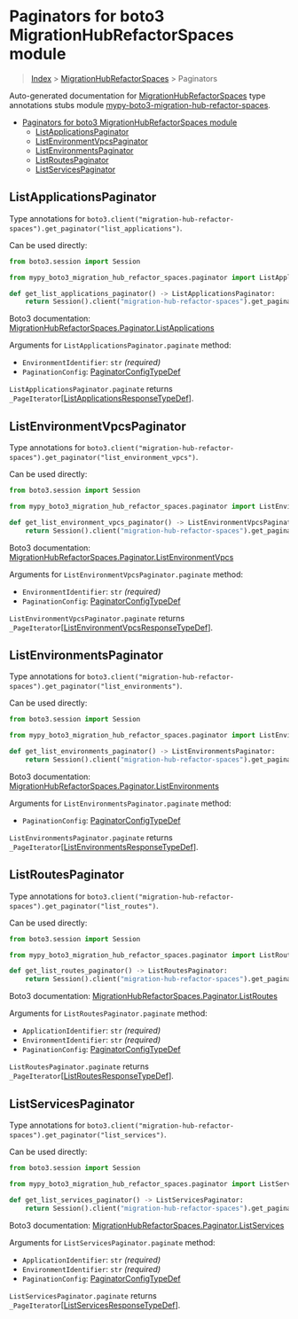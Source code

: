 <a id="paginators-for-boto3-migrationhubrefactorspaces-module"></a>

# Paginators for boto3 MigrationHubRefactorSpaces module

> [Index](..) > [MigrationHubRefactorSpaces](.) > Paginators

Auto-generated documentation for
[MigrationHubRefactorSpaces](https://boto3.amazonaws.com/v1/documentation/api/latest/reference/services/migration-hub-refactor-spaces.html#MigrationHubRefactorSpaces)
type annotations stubs module
[mypy-boto3-migration-hub-refactor-spaces](https://pypi.org/project/mypy-boto3-migration-hub-refactor-spaces/).

- [Paginators for boto3 MigrationHubRefactorSpaces module](#paginators-for-boto3-migrationhubrefactorspaces-module)
  - [ListApplicationsPaginator](#listapplicationspaginator)
  - [ListEnvironmentVpcsPaginator](#listenvironmentvpcspaginator)
  - [ListEnvironmentsPaginator](#listenvironmentspaginator)
  - [ListRoutesPaginator](#listroutespaginator)
  - [ListServicesPaginator](#listservicespaginator)

<a id="listapplicationspaginator"></a>

## ListApplicationsPaginator

Type annotations for
`boto3.client("migration-hub-refactor-spaces").get_paginator("list_applications")`.

Can be used directly:

```python
from boto3.session import Session

from mypy_boto3_migration_hub_refactor_spaces.paginator import ListApplicationsPaginator

def get_list_applications_paginator() -> ListApplicationsPaginator:
    return Session().client("migration-hub-refactor-spaces").get_paginator("list_applications")
```

Boto3 documentation:
[MigrationHubRefactorSpaces.Paginator.ListApplications](https://boto3.amazonaws.com/v1/documentation/api/latest/reference/services/migration-hub-refactor-spaces.html#MigrationHubRefactorSpaces.Paginator.ListApplications)

Arguments for `ListApplicationsPaginator.paginate` method:

- `EnvironmentIdentifier`: `str` *(required)*
- `PaginationConfig`:
  [PaginatorConfigTypeDef](./type_defs.md#paginatorconfigtypedef)

`ListApplicationsPaginator.paginate` returns
`_PageIterator`\[[ListApplicationsResponseTypeDef](./type_defs.md#listapplicationsresponsetypedef)\].

<a id="listenvironmentvpcspaginator"></a>

## ListEnvironmentVpcsPaginator

Type annotations for
`boto3.client("migration-hub-refactor-spaces").get_paginator("list_environment_vpcs")`.

Can be used directly:

```python
from boto3.session import Session

from mypy_boto3_migration_hub_refactor_spaces.paginator import ListEnvironmentVpcsPaginator

def get_list_environment_vpcs_paginator() -> ListEnvironmentVpcsPaginator:
    return Session().client("migration-hub-refactor-spaces").get_paginator("list_environment_vpcs")
```

Boto3 documentation:
[MigrationHubRefactorSpaces.Paginator.ListEnvironmentVpcs](https://boto3.amazonaws.com/v1/documentation/api/latest/reference/services/migration-hub-refactor-spaces.html#MigrationHubRefactorSpaces.Paginator.ListEnvironmentVpcs)

Arguments for `ListEnvironmentVpcsPaginator.paginate` method:

- `EnvironmentIdentifier`: `str` *(required)*
- `PaginationConfig`:
  [PaginatorConfigTypeDef](./type_defs.md#paginatorconfigtypedef)

`ListEnvironmentVpcsPaginator.paginate` returns
`_PageIterator`\[[ListEnvironmentVpcsResponseTypeDef](./type_defs.md#listenvironmentvpcsresponsetypedef)\].

<a id="listenvironmentspaginator"></a>

## ListEnvironmentsPaginator

Type annotations for
`boto3.client("migration-hub-refactor-spaces").get_paginator("list_environments")`.

Can be used directly:

```python
from boto3.session import Session

from mypy_boto3_migration_hub_refactor_spaces.paginator import ListEnvironmentsPaginator

def get_list_environments_paginator() -> ListEnvironmentsPaginator:
    return Session().client("migration-hub-refactor-spaces").get_paginator("list_environments")
```

Boto3 documentation:
[MigrationHubRefactorSpaces.Paginator.ListEnvironments](https://boto3.amazonaws.com/v1/documentation/api/latest/reference/services/migration-hub-refactor-spaces.html#MigrationHubRefactorSpaces.Paginator.ListEnvironments)

Arguments for `ListEnvironmentsPaginator.paginate` method:

- `PaginationConfig`:
  [PaginatorConfigTypeDef](./type_defs.md#paginatorconfigtypedef)

`ListEnvironmentsPaginator.paginate` returns
`_PageIterator`\[[ListEnvironmentsResponseTypeDef](./type_defs.md#listenvironmentsresponsetypedef)\].

<a id="listroutespaginator"></a>

## ListRoutesPaginator

Type annotations for
`boto3.client("migration-hub-refactor-spaces").get_paginator("list_routes")`.

Can be used directly:

```python
from boto3.session import Session

from mypy_boto3_migration_hub_refactor_spaces.paginator import ListRoutesPaginator

def get_list_routes_paginator() -> ListRoutesPaginator:
    return Session().client("migration-hub-refactor-spaces").get_paginator("list_routes")
```

Boto3 documentation:
[MigrationHubRefactorSpaces.Paginator.ListRoutes](https://boto3.amazonaws.com/v1/documentation/api/latest/reference/services/migration-hub-refactor-spaces.html#MigrationHubRefactorSpaces.Paginator.ListRoutes)

Arguments for `ListRoutesPaginator.paginate` method:

- `ApplicationIdentifier`: `str` *(required)*
- `EnvironmentIdentifier`: `str` *(required)*
- `PaginationConfig`:
  [PaginatorConfigTypeDef](./type_defs.md#paginatorconfigtypedef)

`ListRoutesPaginator.paginate` returns
`_PageIterator`\[[ListRoutesResponseTypeDef](./type_defs.md#listroutesresponsetypedef)\].

<a id="listservicespaginator"></a>

## ListServicesPaginator

Type annotations for
`boto3.client("migration-hub-refactor-spaces").get_paginator("list_services")`.

Can be used directly:

```python
from boto3.session import Session

from mypy_boto3_migration_hub_refactor_spaces.paginator import ListServicesPaginator

def get_list_services_paginator() -> ListServicesPaginator:
    return Session().client("migration-hub-refactor-spaces").get_paginator("list_services")
```

Boto3 documentation:
[MigrationHubRefactorSpaces.Paginator.ListServices](https://boto3.amazonaws.com/v1/documentation/api/latest/reference/services/migration-hub-refactor-spaces.html#MigrationHubRefactorSpaces.Paginator.ListServices)

Arguments for `ListServicesPaginator.paginate` method:

- `ApplicationIdentifier`: `str` *(required)*
- `EnvironmentIdentifier`: `str` *(required)*
- `PaginationConfig`:
  [PaginatorConfigTypeDef](./type_defs.md#paginatorconfigtypedef)

`ListServicesPaginator.paginate` returns
`_PageIterator`\[[ListServicesResponseTypeDef](./type_defs.md#listservicesresponsetypedef)\].
